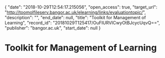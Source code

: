 {
  "date": "2018-10-29T12:54:17.215056", 
  "open_access": true, 
  "target_url": "http://toomolfileserv.bangor.ac.uk/elearning/links/evaluationtopic/", 
  "description": "", 
  "end_date": null, 
  "title": "Toolkit for Management of Learning", 
  "record_id": "20181029T125417/OuFIURVICwyOtBJcycUqvQ==", 
  "publisher": "bangor.ac.uk", 
  "start_date": null
}

# Toolkit for Management of Learning

